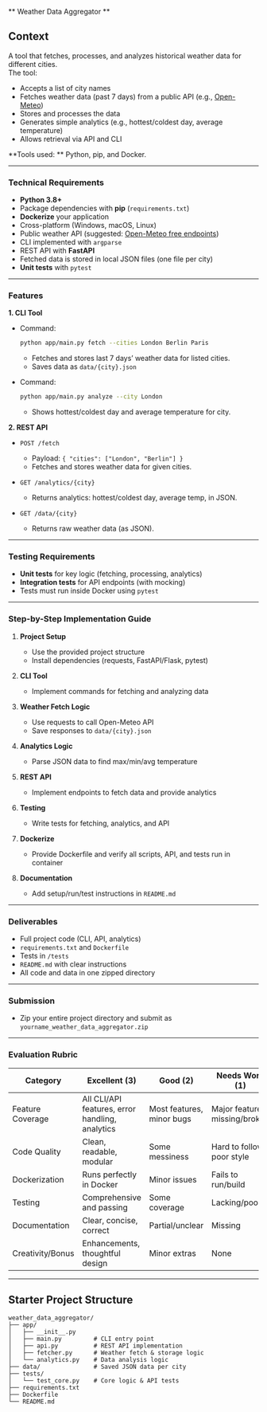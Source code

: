 

** Weather Data Aggregator **

## Context

A tool that fetches, processes, and analyzes historical weather data for different cities.  
The tool:
- Accepts a list of city names
- Fetches weather data (past 7 days) from a public API (e.g., [Open-Meteo](https://open-meteo.com/))
- Stores and processes the data
- Generates simple analytics (e.g., hottest/coldest day, average temperature)
- Allows retrieval via API and CLI

**Tools used: ** Python, pip, and Docker.

---

### Technical Requirements

- **Python 3.8+**
- Package dependencies with **pip** (`requirements.txt`)
- **Dockerize** your application
- Cross-platform (Windows, macOS, Linux)
- Public weather API (suggested: [Open-Meteo free endpoints](https://open-meteo.com/en/docs))
- CLI implemented with `argparse` 
- REST API with **FastAPI**
- Fetched data is stored in local JSON files (one file per city)
- **Unit tests** with `pytest`

---

### Features

**1. CLI Tool**  
- Command:  
  ```sh
  python app/main.py fetch --cities London Berlin Paris
  ```
  - Fetches and stores last 7 days’ weather data for listed cities.
  - Saves data as `data/{city}.json`

- Command:  
  ```sh
  python app/main.py analyze --city London
  ```
  - Shows hottest/coldest day and average temperature for city.

**2. REST API**  
- `POST /fetch`  
  - Payload: `{ "cities": ["London", "Berlin"] }`
  - Fetches and stores weather data for given cities.

- `GET /analytics/{city}`  
  - Returns analytics: hottest/coldest day, average temp, in JSON.

- `GET /data/{city}`  
  - Returns raw weather data (as JSON).

---

### Testing Requirements

- **Unit tests** for key logic (fetching, processing, analytics)
- **Integration tests** for API endpoints (with mocking)
- Tests must run inside Docker using `pytest`

---

### Step-by-Step Implementation Guide

1. **Project Setup**  
   - Use the provided project structure
   - Install dependencies (requests, FastAPI/Flask, pytest)

2. **CLI Tool**  
   - Implement commands for fetching and analyzing data

3. **Weather Fetch Logic**  
   - Use requests to call Open-Meteo API  
   - Save responses to `data/{city}.json`

4. **Analytics Logic**  
   - Parse JSON data to find max/min/avg temperature

5. **REST API**  
   - Implement endpoints to fetch data and provide analytics

6. **Testing**  
   - Write tests for fetching, analytics, and API

7. **Dockerize**  
   - Provide Dockerfile and verify all scripts, API, and tests run in container

8. **Documentation**  
   - Add setup/run/test instructions in `README.md`

---

### Deliverables

- Full project code (CLI, API, analytics)
- `requirements.txt` and `Dockerfile`
- Tests in `/tests`
- `README.md` with clear instructions
- All code and data in one zipped directory

---

### Submission

- Zip your entire project directory and submit as  
  `yourname_weather_data_aggregator.zip`

---

### Evaluation Rubric

| Category         | Excellent (3)        | Good (2)             | Needs Work (1)    |
|------------------|---------------------|----------------------|-------------------|
| Feature Coverage | All CLI/API features, error handling, analytics | Most features, minor bugs | Major features missing/broken |
| Code Quality     | Clean, readable, modular | Some messiness | Hard to follow, poor style |
| Dockerization    | Runs perfectly in Docker | Minor issues | Fails to run/build |
| Testing          | Comprehensive and passing | Some coverage | Lacking/poor |
| Documentation    | Clear, concise, correct | Partial/unclear | Missing |
| Creativity/Bonus | Enhancements, thoughtful design | Minor extras | None |

---

## Starter Project Structure

```
weather_data_aggregator/
├── app/
│   ├── __init__.py
│   ├── main.py         # CLI entry point
│   ├── api.py          # REST API implementation
│   ├── fetcher.py      # Weather fetch & storage logic
│   └── analytics.py    # Data analysis logic
├── data/               # Saved JSON data per city
├── tests/
│   └── test_core.py    # Core logic & API tests
├── requirements.txt
├── Dockerfile
└── README.md
```
